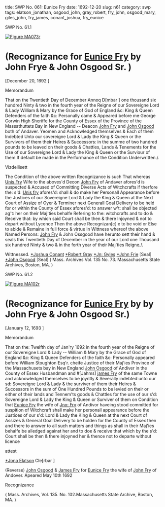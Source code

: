 title: SWP No. 061: Eunice Fry
date: 1692-12-20
slug: n61
category: swp
tags: elatson_jonathan, osgood_john, gray_robert, fry_john, osgood_mary, giles_john, fry_james, conant_joshua, fry_eunice




<div markdown class="doc" id="n61.1">

<div class="doc_id">SWP No. 61.1</div>



<span markdown class="figure">[![Figure MA073r](archives/MA135/small/MA073r.jpg)](archives/MA135/large/MA073r.jpg)</span>


# (Recognizance for [Eunice Fry](/tag/fry_eunice.html) by John Frye & John Osgood Sr. )

[December 20, 1692 ]

Memorandum 

That on the Twentieth Day of December Annoq D[mbar ] one thousand six hundred Ninty & two in the fourth year of the Reigne of our Sovereigne Lord & Lady William & Mary by the Grace of God of England &c: King & Queen Defenders of the faith &c: Personally came & Appeared before me George Corwin High Sheriffe for the County of Essex of the Province of the Massathuttets Bay in New England -- Deacon [John Fry](/tag/fry_john.html) and [John Osgood](/tag/osgood_john.html) both of Andaver. Yeomen and Acknowledged themselves & Each of them Indebted Unto our sovereigne Lord & Lady the King & Queen or the Survivors of them their Heires & Successors: in the summe of two hundred pounds to be leaved on their goods & Chattles, Lands & Tenements for the Use of our Sovereigne Lord & Lady the King & Queen or the Surviour of them If default be made in the Performance of the Condition Underwritten./.

Vizdellisett 

The Condition of the above written Recognizance is such That whereas [Unis Fry](/tag/fry_eunice.html) Wife to the aboves'd Decon [John Fry](/tag/fry_john.html) of Andaver afores'd is suspected & Accused of Committing Diverse Acts of Witchcrafts if therfore the: s'd: [Unis fry](/tag/fry_eunice.html) afores'd: shall & do make her Personall Appearance before the Justices of our Sovereigne Lord & Lady the King & Queen at the Next Court of Assize of Oyer & Terminer next Generall Goal Delivery to be held for or within the County of Essex afores'd: to answer w't: shall be objected ag't: her on their Maj'ties behalfe Refering to the: witchcrafts and to do & Receive that: by which said Court shall be then & there Injoyned &  not to depart without Lycence Then the above Recognizan[c] e to be void or Else to abide & Remaine in full force & virtue In Wittness whereof the above Named Persons: [John Fry](/tag/fry_john.html) & John Ossgood have herunto sett their hand & seals this Twentieth Day of December in the year of our Lord one Thousand six hundred Ninty & two & in the forth year of their Maj'ties Reigne./.

Wittnessed. 
[*Joshua Conant](/tag/conant_joshua.html) [*Robert Gray](/tag/gray_robert.html) [*Jn: Gyles](/tag/giles_john.html) [*John Frie](/tag/fry_john.html) [Seal] [*John Osgood](/tag/osgood_john.html) [Seal] ( Mass. Archives Vol. 135 No. 73. Massachusetts State Archives, Boston, MA. )

</div>



<div markdown class="doc" id="n61.2">

<div class="doc_id">SWP No. 61.2</div>



<span markdown class="figure">[![Figure MA102r](archives/MA135/small/MA102r.jpg)](archives/MA135/large/MA102r.jpg)</span>


# (Recognizance for [Eunice Fry](/tag/fry_eunice.html) by by John Frye & John Osgood Sr.)

[January 12, 1693 ]

Memorandum 

That on the: Twelfth day of Jan'ry 1692 in the fourth year of the Reigne of our Sovereigne Lord & Lady -- William & Mary by the Grace of God of England &c: King & Queen Defenders of the faith &c: Personally appeared before William Stoughton Esq'r. cheife Justice of their Maj'ies Province of the Massachusets bay in New England [John Osgood](/tag/osgood_john.html) of Andiver in the County of Essex Husbandman and #[Jahms] [james Fry](/tag/fry_james.html) of the same Towne and acknowledged themselves to be joyntly & Severally indebted unto our sd: Sovereigne Lord & Lady & the surviver of them their Heires & Successors in the sum of One Hundred Pounds to be levied on their or either of their lands and Tennem'ts goods & Chattles for the use of our s'd: Sovereigne Lord & Lady the King & Queen or Surviver of them on Condition that [Eunice Fry](/tag/fry_eunice.html) the wife of [Jno: Fry](/tag/fry_john.html) of Andivor haveing stood committed for suspition of Witchcraft shall make her personall appearance before the Justices of our s'd: Lord & Lady the King & Queen at the next Court of Assizes & General Goal Delivery to be holden for the County of Essex then and there to answer to all such matters and things as shall in their Maj'ies behalfe be alledged against her and to doe & receive that which by the s'd: Court shall  be then & there injoyned her & thence not to departe without licence

attest 

[*Jona Elatson](/tag/elatson_jonathan.html) Cle[rbar ]

(Reverse) [John Osgood](/tag/osgood_john.html) & [James Fry](/tag/fry_james.html) for [Eunice Fry](/tag/fry_eunice.html) the wife of [John Fry](/tag/fry_john.html) of Andover. Apeared May 10th 1692

Recognizance 

( Mass. Archives, Vol. 135. No. 102.Massachusetts State Archive, Boston, MA. )


</div>

